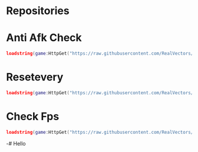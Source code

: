 # Repositories
# Anti Afk Check
```lua
loadstring(game:HttpGet("https://raw.githubusercontent.com/RealVectors/Main/refs/heads/main/Init.lua"))()
```

# Resetevery
```lua
loadstring(game:HttpGet("https://raw.githubusercontent.com/RealVectors/Main/refs/heads/main/Resetevery.lua"))()
```

# Check Fps
```lua
loadstring(game:HttpGet("https://raw.githubusercontent.com/RealVectors/Main/refs/heads/main/Fps-Check.lua"))()
```
-# Hello
